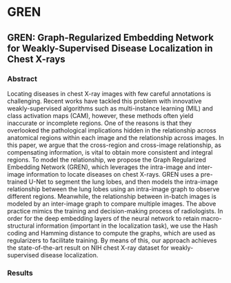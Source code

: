 # GREN
## GREN: Graph-Regularized Embedding Network for Weakly-Supervised Disease Localization in Chest X-rays

### Abstract

Locating diseases in chest X-ray images with few careful annotations is challenging. Recent works have tackled this problem with innovative weakly-supervised algorithms such as multi-instance learning (MIL) and class activation maps (CAM), however, these methods often yield inaccurate or incomplete regions. One of the reasons is that they overlooked the pathological implications hidden in the relationship across anatomical regions within each image and the relationship across images. In this paper, we argue that the cross-region and cross-image relationship, as compensating information, is vital to obtain more consistent and integral regions. To model the relationship, we propose the Graph Regularized Embedding Network (GREN), which leverages the intra-image and inter-image information to locate diseases on chest X-rays. GREN uses a pre-trained U-Net to segment the lung lobes, and then models the intra-image relationship between the lung lobes using an intra-image graph to observe different regions. Meanwhile, the relationship between in-batch images is modeled by an inter-image graph to compare multiple images. The above practice mimics the training and decision-making process of radiologists. In order for the deep embedding layers of the neural network to retain macro-structural information (important in the localization task), we use the Hash coding and Hamming distance to compute the graphs, which are used as regularizers to facilitate training. By means of this, our approach achieves the state-of-the-art result on NIH chest X-ray dataset for weakly-supervised disease localization. 

### Results


